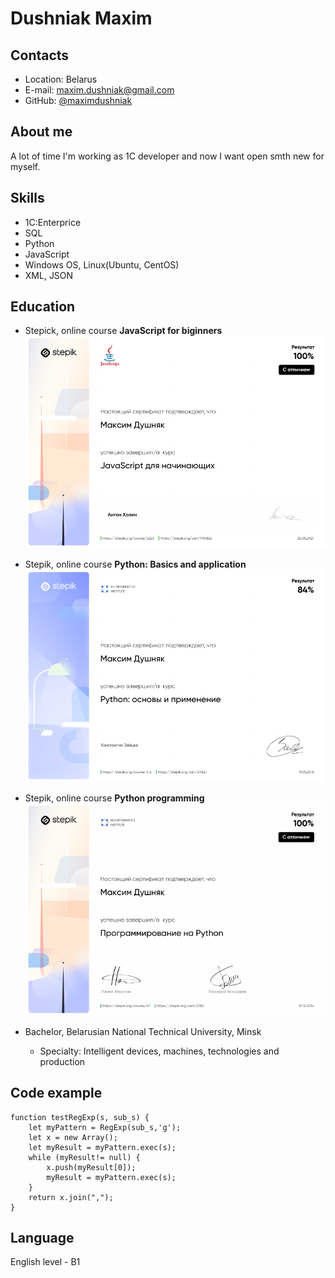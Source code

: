 # Dushniak Maxim

## Contacts

* Location: Belarus
* E-mail: maxim.dushniak@gmail.com
* GitHub: [@maximdushniak](https://github.com/maximdushniak "https://github.com/maximdushniak")

## About me
A lot of time I'm working as 1С developer and now I want open smth new for myself.

## Skills
* 1C:Enterprice
* SQL
* Python
* JavaScript
* Windows OS, Linux(Ubuntu, CentOS)
* XML, JSON

## Education

* Stepick, online course **JavaScript for biginners**
[![](914fb086b5ea9b3973c092e455a40ed20c2dc495.png)](https://stepik.org/cert/990822)

* Stepik, online course **Python: Basics and application**
[![](eca77019e745074aa274e881e1c866dcf336907b.png)](https://stepik.org/cert/24827)

* Stepik, online course **Python programming**
[![](50316a0182bdb98521ab5f401343ebb2bd6659a3.png)](https://stepik.org/cert/2785)

* Bachelor, Belarusian National Technical University, Minsk   
  * Specialty: Intelligent devices, machines, technologies and production

## Code example
```
function testRegExp(s, sub_s) {
    let myPattern = RegExp(sub_s,'g');
    let x = new Array();
    let myResult = myPattern.exec(s);
    while (myResult!= null) {
        x.push(myResult[0]);
        myResult = myPattern.exec(s);
    }
    return x.join(",");
}
```

## Language
English level - B1
